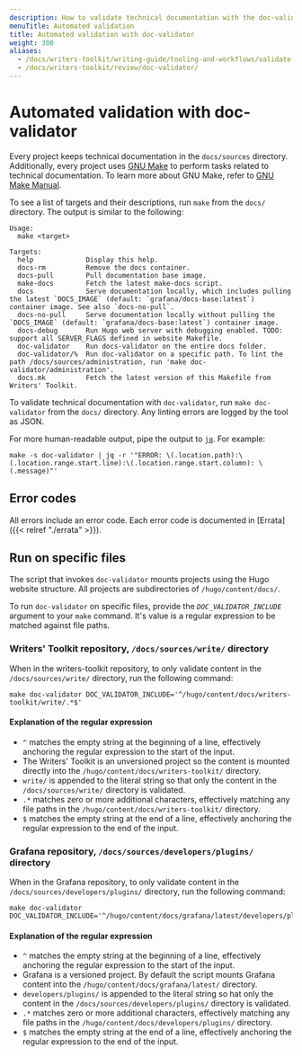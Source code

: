 ```yaml
---
description: How to validate technical documentation with the doc-validator tool.
menuTitle: Automated validation
title: Automated validation with doc-validator
weight: 300
aliases:
  - /docs/writers-toolkit/writing-guide/tooling-and-workflows/validate-technical-documentation/
  - /docs/writers-toolkit/review/doc-validator/
---
```


# Automated validation with doc-validator

Every project keeps technical documentation in the `docs/sources` directory.
Additionally, every project uses [GNU Make](https://www.gnu.org/software/make/) to perform tasks related to technical documentation.
To learn more about GNU Make, refer to [GNU Make Manual](https://www.gnu.org/software/make/manual/).

To see a list of targets and their descriptions, run `make` from the `docs/` directory.
The output is similar to the following:

```console
Usage:
  make <target>

Targets:
  help             Display this help.
  docs-rm          Remove the docs container.
  docs-pull        Pull documentation base image.
  make-docs        Fetch the latest make-docs script.
  docs             Serve documentation locally, which includes pulling the latest `DOCS_IMAGE` (default: `grafana/docs-base:latest`) container image. See also `docs-no-pull`.
  docs-no-pull     Serve documentation locally without pulling the `DOCS_IMAGE` (default: `grafana/docs-base:latest`) container image.
  docs-debug       Run Hugo web server with debugging enabled. TODO: support all SERVER_FLAGS defined in website Makefile.
  doc-validator    Run docs-validator on the entire docs folder.
  doc-validator/%  Run doc-validator on a specific path. To lint the path /docs/sources/administration, run 'make doc-validator/administration'.
  docs.mk          Fetch the latest version of this Makefile from Writers' Toolkit.
```

To validate technical documentation with `doc-validator`, run `make doc-validator` from the `docs/` directory.
Any linting errors are logged by the tool as JSON.

For more human-readable output, pipe the output to [`jq`](https://jqlang.github.io/jq/).
For example:

```console
make -s doc-validator | jq -r '"ERROR: \(.location.path):\(.location.range.start.line):\(.location.range.start.column): \(.message)"'
```

## Error codes

All errors include an error code.
Each error code is documented in [Errata]({{< relref "./errata" >}}).

## Run on specific files

The script that invokes `doc-validator` mounts projects using the Hugo website structure.
All projects are subdirectories of `/hugo/content/docs/`.

To run `doc-validator` on specific files, provide the _`DOC_VALIDATOR_INCLUDE`_ argument to your `make` command.
It's value is a regular expression to be matched against file paths.

### Writers' Toolkit repository, `/docs/sources/write/` directory

When in the writers-toolkit repository, to only validate content in the `/docs/sources/write/` directory, run the following command:

```console
make doc-validator DOC_VALIDATOR_INCLUDE='^/hugo/content/docs/writers-toolkit/write/.*$'
```

#### Explanation of the regular expression

- `^` matches the empty string at the beginning of a line, effectively anchoring the regular expression to the start of the input.
- The Writers' Toolkit is an unversioned project so the content is mounted directly into the `/hugo/content/docs/writers-toolkit/` directory.
- `write/` is appended to the literal string so that only the content in the `/docs/sources/write/` directory is validated.
- `.*` matches zero or more additional characters, effectively matching any file paths in the `/hugo/content/docs/writers-toolkit/` directory.
- `$` matches the empty string at the end of a line, effectively anchoring the regular expression to the end of the input.

### Grafana repository, `/docs/sources/developers/plugins/` directory

When in the Grafana repository, to only validate content in the `/docs/sources/developers/plugins/` directory, run the following command:

```console
make doc-validator DOC_VALIDATOR_INCLUDE='^/hugo/content/docs/grafana/latest/developers/plugins.*$'
```

#### Explanation of the regular expression

- `^` matches the empty string at the beginning of a line, effectively anchoring the regular expression to the start of the input.
- Grafana is a versioned project.
  By default the script mounts Grafana content into the `/hugo/content/docs/grafana/latest/` directory.
- `developers/plugins/` is appended to the literal string so hat only the content in the `/docs/sources/developers/plugins/` directory is validated.
- `.*` matches zero or more additional characters, effectively matching any file paths in the `/hugo/content/docs/developers/plugins/` directory.
- `$` matches the empty string at the end of a line, effectively anchoring the regular expression to the end of the input.
